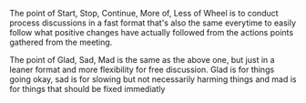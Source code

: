 The point of Start, Stop, Continue, More of, Less of Wheel
is to conduct process discussions in a fast format that's also 
the same everytime to easily follow what positive changes have actually
followed from the actions points gathered from the meeting.

The point of Glad, Sad, Mad is the same as the above one, but just in a leaner
format and more flexibility for free discussion. Glad is for things going okay, 
sad is for slowing but not necessarily harming things and mad is for 
things that should be fixed immediatly